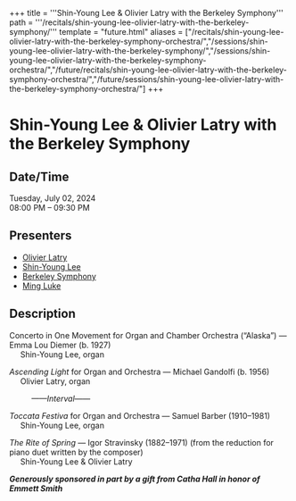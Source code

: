 +++
title = '''Shin-Young Lee & Olivier Latry with the Berkeley Symphony'''
path = '''/recitals/shin-young-lee-olivier-latry-with-the-berkeley-symphony/'''
template = "future.html"
aliases = ["/recitals/shin-young-lee-olivier-latry-with-the-berkeley-symphony-orchestra/","/sessions/shin-young-lee-olivier-latry-with-the-berkeley-symphony/","/sessions/shin-young-lee-olivier-latry-with-the-berkeley-symphony-orchestra/","/future/recitals/shin-young-lee-olivier-latry-with-the-berkeley-symphony-orchestra/","/future/sessions/shin-young-lee-olivier-latry-with-the-berkeley-symphony-orchestra/"]
+++

<h1>Shin-Young Lee & Olivier Latry with the Berkeley Symphony</h1>

<h2>Date/Time</h2>
<p>Tuesday, July 02, 2024<br>
08:00 PM – 09:30 PM</p>
<h2>Presenters</h2>
<ul>
<li><a href="/performers/olivier-latry/">Olivier Latry</a></li>
<li><a href="/performers/shin-young-lee/">Shin-Young Lee</a></li>
<li><a href="/performers/berkeley-symphony/">Berkeley Symphony</a></li>
<li><a href="/performers/ming-luke/">Ming Luke</a></li>
</ul>
<h2>Description</h2>

<div class="ag87-crtemvc-hsbk"><div class="css-vsf5of"><p class="carina-rte-public-DraftStyleDefault-block">Concerto in One Movement for Organ and Chamber Orchestra (“Alaska”) — Emma Lou Diemer (b. 1927)<br>&nbsp; &nbsp; &nbsp;Shin-Young Lee, organ</p><p style="text-align:left;" class="carina-rte-public-DraftStyleDefault-block"><span style="font-style: italic;">Ascending Light</span> for Organ and Orchestra — Michael Gandolfi (b. 1956)<br>&nbsp; &nbsp; &nbsp;Olivier Latry, organ</p><p style="text-align:left;" class="carina-rte-public-DraftStyleDefault-block">&nbsp; &nbsp; &nbsp; &nbsp; &nbsp; <span style="font-style: italic;">——Interval——</span></p><p style="text-align:left;" class="carina-rte-public-DraftStyleDefault-block"><span style="font-style: italic;">Toccata Festiva</span> for Organ and Orchestra — Samuel Barber (1910–1981)<br>&nbsp; &nbsp; &nbsp;Shin-Young Lee, organ</p><p class="carina-rte-public-DraftStyleDefault-block"><span style="font-style: italic;">The Rite of Spring</span> — Igor Stravinsky (1882–1971) (from the reduction for piano duet written by the composer)<br>&nbsp; &nbsp; &nbsp;Shin-Young Lee &amp; Olivier Latry</p><p class="carina-rte-public-DraftStyleDefault-block"><span style="font-weight: bold;"><span style="font-style: italic;">Generously sponsored in part by a gift from Catha Hall in honor of Emmett Smith</span></span></p></div></div>


